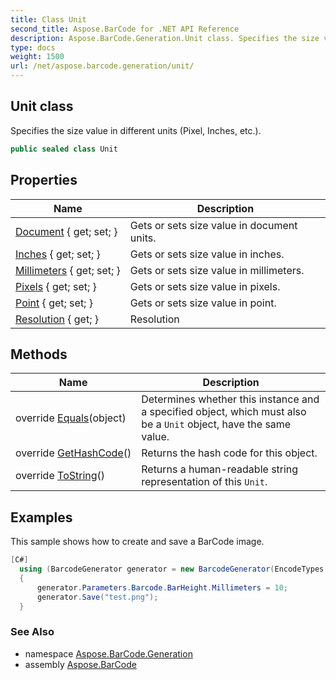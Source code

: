 ```yaml
---
title: Class Unit
second_title: Aspose.BarCode for .NET API Reference
description: Aspose.BarCode.Generation.Unit class. Specifies the size value in different units Pixel Inches etc
type: docs
weight: 1500
url: /net/aspose.barcode.generation/unit/
---
```

## Unit class

Specifies the size value in different units (Pixel, Inches, etc.).

```csharp
public sealed class Unit
```

## Properties

| Name | Description |
| --- | --- |
| [Document](../../aspose.barcode.generation/unit/document/) { get; set; } | Gets or sets size value in document units. |
| [Inches](../../aspose.barcode.generation/unit/inches/) { get; set; } | Gets or sets size value in inches. |
| [Millimeters](../../aspose.barcode.generation/unit/millimeters/) { get; set; } | Gets or sets size value in millimeters. |
| [Pixels](../../aspose.barcode.generation/unit/pixels/) { get; set; } | Gets or sets size value in pixels. |
| [Point](../../aspose.barcode.generation/unit/point/) { get; set; } | Gets or sets size value in point. |
| [Resolution](../../aspose.barcode.generation/unit/resolution/) { get; } | Resolution |

## Methods

| Name | Description |
| --- | --- |
| override [Equals](../../aspose.barcode.generation/unit/equals/)(object) | Determines whether this instance and a specified object, which must also be a `Unit` object, have the same value. |
| override [GetHashCode](../../aspose.barcode.generation/unit/gethashcode/)() | Returns the hash code for this object. |
| override [ToString](../../aspose.barcode.generation/unit/tostring/)() | Returns a human-readable string representation of this `Unit`. |

## Examples

This sample shows how to create and save a BarCode image.

```csharp
[C#]
  using (BarcodeGenerator generator = new BarcodeGenerator(EncodeTypes.Code128))
  {
      generator.Parameters.Barcode.BarHeight.Millimeters = 10;
      generator.Save("test.png");
  }
```

### See Also

* namespace [Aspose.BarCode.Generation](../../aspose.barcode.generation/)
* assembly [Aspose.BarCode](../../)



